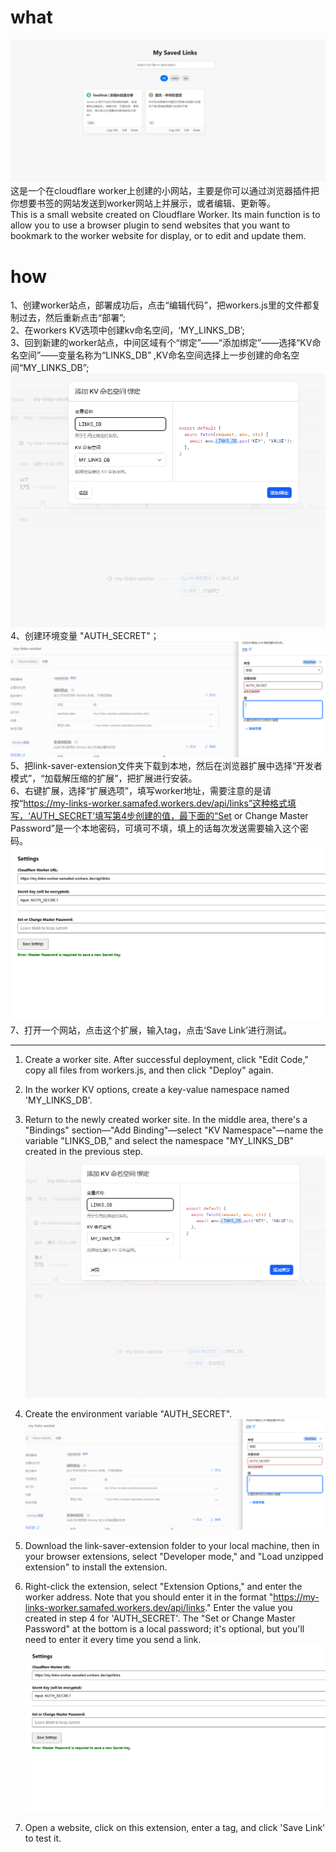 # what
![homepage](./images/homepage_list.png)
这是一个在cloudflare worker上创建的小网站，主要是你可以通过浏览器插件把你想要书签的网站发送到worker网站上并展示，或者编辑、更新等。  
This is a small website created on Cloudflare Worker. Its main function is to allow you to use a browser plugin to send websites that you want to bookmark to the worker website for display, or to edit and update them.  

# how

1、创建worker站点，部署成功后，点击“编辑代码”，把workers.js里的文件都复制过去，然后重新点击“部署”;  
2、在workers KV选项中创建kv命名空间，‘MY_LINKS_DB’;  
3、回到新建的worker站点，中间区域有个“绑定”——“添加绑定”——选择“KV命名空间”——变量名称为“LINKS_DB” ,KV命名空间选择上一步创建的命名空间“MY_LINKS_DB”;  
![kv_binding](./images/kv_binding.png)
4、创建环境变量 "AUTH_SECRET"； 
![set_env](./images/set_env.png)
5、把link-saver-extension文件夹下载到本地，然后在浏览器扩展中选择“开发者模式”，“加载解压缩的扩展”，把扩展进行安装。  
6、右键扩展，选择“扩展选项”，填写worker地址，需要注意的是请按“https://my-links-worker.samafed.workers.dev/api/links”这种格式填写，‘AUTH_SECRET’填写第4步创建的值，最下面的“Set or Change Master Password”是一个本地密码，可填可不填，填上的话每次发送需要输入这个密码。  
![set_worker_endpoint](./images/set_worker_endpoint.png)
7、打开一个网站，点击这个扩展，输入tag，点击‘Save Link’进行测试。     

---
1. Create a worker site. After successful deployment, click "Edit Code," copy all files from workers.js, and then click "Deploy" again.

2. In the worker KV options, create a key-value namespace named 'MY_LINKS_DB'.

3. Return to the newly created worker site. In the middle area, there's a "Bindings" section—"Add Binding"—select "KV Namespace"—name the variable "LINKS_DB," and select the namespace "MY_LINKS_DB" created in the previous step.
![kv_binding](./images/kv_binding.png)
4. Create the environment variable "AUTH_SECRET".
![set_env](./images/set_env.png)
5. Download the link-saver-extension folder to your local machine, then in your browser extensions, select "Developer mode," and "Load unzipped extension" to install the extension.  
6. Right-click the extension, select "Extension Options," and enter the worker address. Note that you should enter it in the format "https://my-links-worker.samafed.workers.dev/api/links." Enter the value you created in step 4 for 'AUTH_SECRET'. The "Set or Change Master Password" at the bottom is a local password; it's optional, but you'll need to enter it every time you send a link.
![set_worker_endpoint](./images/set_worker_endpoint.png)  
7. Open a website, click on this extension, enter a tag, and click 'Save Link' to test it.
